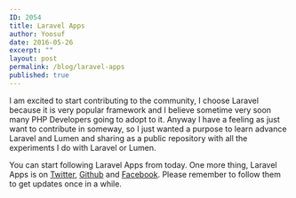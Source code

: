 ```yaml
---
ID: 2054
title: Laravel Apps
author: Yoosuf
date: 2016-05-26
excerpt: ""
layout: post
permalink: /blog/laravel-apps
published: true
---
```

I am excited to start contributing to the community, I choose Laravel because it is very popular framework and I believe sometime very soon many PHP Developers going to adopt to it. Anyway I have a feeling as just want to contribute in someway, so I just wanted a purpose to learn advance Laravel and Lumen and sharing as a public repository with all the experiments I do with Laravel or Lumen.

You can start following Laravel Apps from today. One more thing, Laravel Apps is on [Twitter](https://twitter.com/laravelapps), [Github](https://github.com/laravelapps) and [Facebook](https://facebook.com/laravelapps). Please remember to follow them to get updates once in a while.
